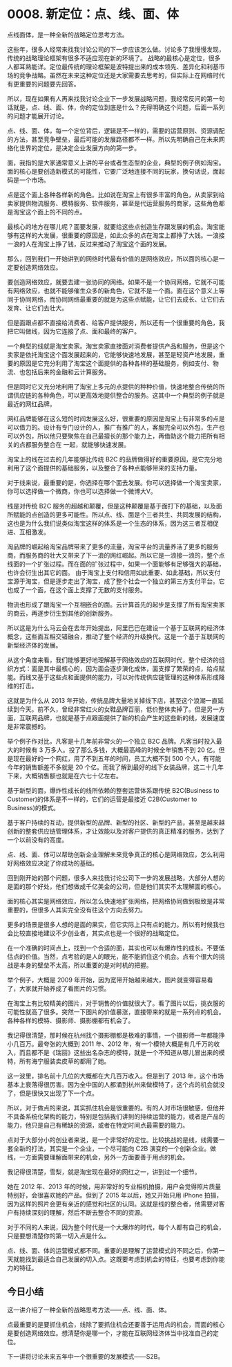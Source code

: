 # 0008. 新定位：点、线、面、体

点线面体，是一种全新的战略定位思考方法。

这些年，很多人经常来找我讨论公司的下一步应该怎么做。讨论多了我慢慢发现，传统的战略理论框架有很多不适应现在新的环境了。
战略的最核心是定位，很多人都耳熟能详。定位最传统的理论框架是波特提出来的成本领先、差异化和利基市场的竞争战略。虽然在未来这种定位还是大家需要去思考的，但实际上在网络时代有更重要的问题要先回答。

所以，现在如果有人再来找我讨论企业下一步发展战略问题，我经常反问的第一句话就是，点、线、面、体，你的定位到底是什么？先得明确这个问题，后面一系列的问题才能展开讨论。

点、线、面、体，每一个定位背后，逻辑是不一样的，需要的运营原则、资源调配的方法，甚至竞争壁垒，最后可能的发展路径都不一样。所以先明确自己在未来网络化世界的定位，是决定企业发展方向的第一步。

面，我指的是大家通常意义上讲的平台或者生态型的企业，典型的例子例如淘宝。面的核心是要创造新模式的可能性，它要广泛地连接不同的玩家，换句话说，面起码是一个市场。

点是这个面上各种各样新的角色。比如说在淘宝上有很多丰富的角色，从卖家到给卖家提供物流服务、模特服务、软件服务，甚至是代运营服务的商家，这些角色都是淘宝这个面上的不同的点。

最核心的地方在哪儿呢？面要发展，就要给这些点创造生存跟发展的机会。淘宝能够有这样的大发展，很重要的原因是，如此众多的点在淘宝上都挣了大钱。一浪接一浪的人在淘宝上挣了钱，反过来推动了淘宝这个面的发展。

那么，回到我们一开始讲到的网络时代最有价值的是网络效应，所以面的核心是一定要创造网络效应。

要创造网络效应，就要去建一张协同的网络。如果不是一个协同网络，它就不可能有网络效应，也就不能够催生众多的新角色，它就不是一个面。面在这个意义上等同于协同网络，而协同网络最重要的就是为这些点赋能，让它们去成长、让它们去发育、让它们去壮大。

但是面跟点都不直接给消费者、给客户提供服务，所以还有一个很重要的角色，我把它叫做线，因为它连接了点、面和最终的客户。

一个典型的线就是淘宝卖家。淘宝卖家直接面对消费者提供产品和服务，但是这个卖家是依托淘宝这个面发展起来的，它能够快速地发展，甚至是轻资产地发展，重要的原因是它充分利用了淘宝这个面提供的各种各样的基础服务，例如支付、物流、也包括后来的金融和云计算服务。

但是同时它又充分地利用了淘宝上多元的点提供的种种价值，快速地整合传统的所谓供应链的各种角色，可以更高效地提供整合的服务。这其中一个典型的例子就是最近的网红品牌。

网红品牌能够在这么短的时间发展这么好，很重要的原因是淘宝上有非常多的点是可以借力的。设计有专门设计的人，推广有推广的人，客服完全可以外包，生产也可以外包，所以他只要聚焦在自己最擅长的那个能力上，再借助这个能力把所有相关的点都服务整合在
一起，就能够快速发展。

淘宝上的线在过去的几年能够比传统 B2C 的品牌做得好的重要原因，是它充分地利用了这个面提供的基础服务，以及整合了各种点能够带来的支持力量。

对于线来说，最重要的是，你选择在哪个面去发展。你可以选择做一个淘宝卖家，你可以选择做一个微商，你也可以选择做一个微博大V。

线是对传统 B2C 服务的超越和颠覆，但是这种颠覆是基于面打下的基础，以及面所赋能的点创造的更多可能性。所以点、线、面是个三者共生、共同发展的结构，这也是为什么我们说类似淘宝这样的体系是一个生态的体系，因为这三者互相促进、互相激发。

淘品牌的崛起给淘宝品牌带来了更多的流量，淘宝平台的流量养活了更多的服务商，而服务商的壮大又带来了下一浪的网红崛起。所以它是一浪接一浪的，整个点线面的一个扩张过程。而在面的扩张过程中，如果一个面能够有足够强大的基础，也许会衍生出其它的面。
由于淘宝上支付和信用如此重要、如此基础，所以支付宝源于淘宝，但是逐步走出了淘宝，成了整个社会一个独立的第三方支付平台。它也成了一个面，在这个面上支撑了无数的支付服务。

物流也形成了跟淘宝一个互相嵌合的面。云计算首先的起步是支撑了所有淘宝卖家的商云，再逐步衍生到其他的创新服务。

所以这是为什么马云会在去年开始提出，阿里巴巴在建设一个基于互联网的经济体概念，这些面互相交错融合，推动了整个经济的升级换代。这是一个基于互联网的新型经济体的发展。

从这个角度来看，我们能够更好地理解基于网络效应的互联网时代，整个经济的组织方式：面是其中最核心的，因为面会逐步演化成体，面支撑了繁荣的点，给点赋能。而线又基于这些点和面提供的能力，可以对传统供应链管理的这种体系形成降维的打击。

这就是为什么从 2013 年开始，传统品牌大量地关掉线下店，甚至这个浪潮一直延续到今天。前不久，曾经非常红火的女鞋品牌百丽，低价整体卖掉了。但是另一方面，互联网品牌，也就是基于点跟面提供了新的机会产生的这些新的线，发展速度是非常震撼的。

举个例子作对比，凡客是十几年前非常火的一个独立 B2C 品牌。凡客当时投入最大的时候有 3 万多人。投了那么多钱，大概最高峰的时候全年销售不到 20 亿。但是现在最好的一个网红，用了不到五年的时间，员工大概不到 500 个人，有可能今年的销售额差不多就是 20 个亿。而我了解到最好的线下女装品牌，这二十几年下来，大概销售额也就是在六七十亿左右。

基于新型的面，爆炸性成长的线所依赖的整套运营体系跟传统 B2C(Business to Customer)的体系是不一样的，它们的运营是最接近 C2B(Customer to Business)的模式。

基于客户持续的互动，提供新型的品牌、新型的社区、新型的产品，甚至是越来越创新的整套供应链管理体系，才让效能以及对客户提供的真正精准的服务，达到了一个以前没有的高度。

点、线、面、体可以帮助创新企业理解未来竞争真正的核心是网络效应，怎么利用好网络效应决定了你成功的基础。

回到刚开始的那个问题，很多人来找我讨论公司下一步的发展战略，大部分人想的是面的那个好处，他们想做成千亿美金的公司，但是他们其实不太理解面的核心。

面的核心其实是网络效应，所以怎么快速地扩张网络，把网络协同做到极致是非常重要的，但很多人其实完全没有往这个方向去努力。

更多的场景是很多人想的是面的果实，但它实际上只有点的能力。所以有时候我也会比较直接地建议不少创业者，其实点也是一个很好的战略定位。

在一个准确的时间点上，找到一个合适的面，其实也可以有爆炸性的成长。不要低估点的价值。当然，点考验的是人的眼光，能不能抓住这个机会。点有个很大的挑战是本身的壁垒不太高，所以重要的是对时机的把握。

举个例子，大概是 2009 年开始，因为宽带开始越来越大，图片就变得容易看了，大家就开始养成了看图片的习惯。

在淘宝上有比较精美的图片，对于销售的价值就很大了。看了图片以后，挑衣服的可能性就高了很多。突然一下图片的价值暴涨，直接带来的就是一系列点的机会。各种各样的模特、摄影师、摄影棚都有机会了。

我记得很清楚，那时候在杭州找个摄影棚都是极难的事情，一个摄影师一年都能挣小几百万。最夸张的大概到 2011 年、2012 年，有一个模特大概是有几千万的收入，而且都不是《瑞丽》这些出名杂志的模特，就是一个不知道从哪儿冒出来的模特，所有海宁服装卖皮草的都用了她。

这一波里，排名前十几位的大概都在大几百万收入。但是到了 2013 年，这个市场基本上衰落得很厉害。因为全中国的人都涌到杭州来做模特了，这个点的机会就没了，但是很快又出现了下一个点。

所以，对于做点的来说，其实抓住机会是很重要的。有的人对市场很敏感，但他并不具备系统化架构的能力，特别是包括我们讲到的持续运营的能力，或者是产品的能力，他只是自己有稀缺的资源，或者在特定时间点最需要的能力。

点对于大部分小的创业者来说，是一个非常好的定位。比较挑战的是线，线需要一套全新的打法，其实是一个企业，一个尽可能向 C2B 演变的一个创新企业。做线，一方面需要理解面带来的机会，另外一方面要善于用点的机会。

我记得很清楚，雪梨，就是淘宝现在最好的网红之一，讲到过一个细节。

她在 2012 年、2013 年的时候，用非常好的专业相机拍摄，用户会觉得照片质量特别好，会很喜欢她的产品。但到了 2015 年以后，她又开始只用 iPhone 拍摄，因为这样的照片会更有亲近的感觉和社区的认同。这就是线的整合者，他需要对客户有持续深刻的理解，然后不断去整合不同的资源。

对于不同的人来说，因为整个时代是一个大爆炸的时代，每个人都有自己的机会，只是要想清楚你的第一切入点是什么。

点、线、面、体的运营模式都不同。重要的是理解了运营模式的不同之后，你第一天就能找到最适合自己发展的切入点。这既要考虑到机会的特征，也要考虑到你能力的特征。

## 今日小结

这一讲介绍了一种全新的战略思考方法——点、线、面、体。

点最重要的是要抓住机会，线除了要抓住机会还要善于运用点的机会，而面的核心是要创造网络效应。想清楚你是哪一个，才能在互联网经济体当中找准自己的定位。

下一讲将讨论未来五年中一个很重要的发展模式——S2B。